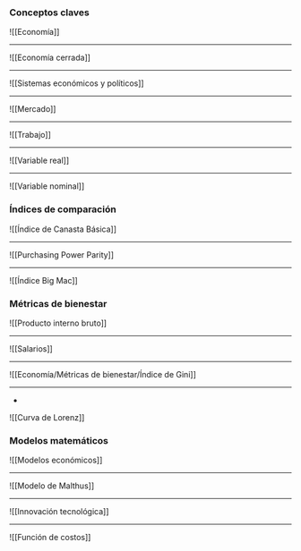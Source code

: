 
### Conceptos claves 

![[Economía]]

---

![[Economía cerrada]]

---

![[Sistemas económicos y políticos]]

---

![[Mercado]]

---

![[Trabajo]]

---

![[Variable real]]

---

![[Variable nominal]]

### Índices de comparación 

![[Índice de Canasta Básica]]

---

![[Purchasing Power Parity]]

---

![[Índice Big Mac]]

### Métricas de bienestar

![[Producto interno bruto]]

---

![[Salarios]]

--- 

![[Economía/Métricas de bienestar/Índice de Gini]]

- - - - - - 
- 
![[Curva de Lorenz]]

### Modelos matemáticos 

![[Modelos económicos]]

- - - - - - 

![[Modelo de Malthus]]

---
![[Innovación tecnológica]]

---

![[Función de costos]]
